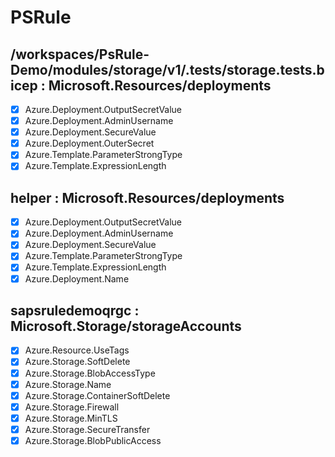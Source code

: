# PSRule

## /workspaces/PsRule-Demo/modules/storage/v1/.tests/storage.tests.bicep : Microsoft.Resources/deployments

- [X] Azure.Deployment.OutputSecretValue
- [X] Azure.Deployment.AdminUsername
- [X] Azure.Deployment.SecureValue
- [X] Azure.Deployment.OuterSecret
- [X] Azure.Template.ParameterStrongType
- [X] Azure.Template.ExpressionLength

## helper : Microsoft.Resources/deployments

- [X] Azure.Deployment.OutputSecretValue
- [X] Azure.Deployment.AdminUsername
- [X] Azure.Deployment.SecureValue
- [X] Azure.Template.ParameterStrongType
- [X] Azure.Template.ExpressionLength
- [X] Azure.Deployment.Name

## sapsruledemoqrgc : Microsoft.Storage/storageAccounts

- [X] Azure.Resource.UseTags
- [X] Azure.Storage.SoftDelete
- [X] Azure.Storage.BlobAccessType
- [X] Azure.Storage.Name
- [X] Azure.Storage.ContainerSoftDelete
- [X] Azure.Storage.Firewall
- [X] Azure.Storage.MinTLS
- [X] Azure.Storage.SecureTransfer
- [X] Azure.Storage.BlobPublicAccess

